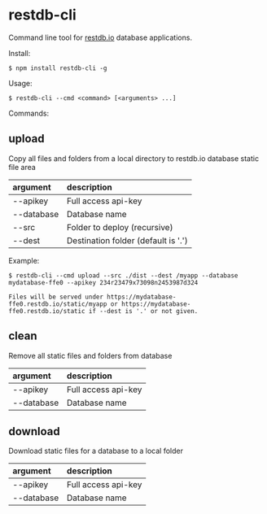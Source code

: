 # restdb-cli

Command line tool for [restdb.io](https://restdb.io) database applications.

Install:
```
$ npm install restdb-cli -g
```

Usage:
```
$ restdb-cli --cmd <command> [<arguments> ...]
```

Commands:

## upload

Copy all files and folders from a local directory to restdb.io database static file area

| argument | description |
| :-- | :-- |
| --apikey | Full access api-key |
| --database | Database name |
| --src |  Folder to deploy (recursive) |
| --dest | Destination folder (default is '.') |

Example:
  ```
  $ restdb-cli --cmd upload --src ./dist --dest /myapp --database mydatabase-ffe0 --apikey 234r23479x73098n2453987d324

  Files will be served under https://mydatabase-ffe0.restdb.io/static/myapp or https://mydatabase-ffe0.restdb.io/static if --dest is '.' or not given.
  ```

## clean

Remove all static files and folders from database

| argument | description |
| :-- | :-- |
| --apikey | Full access api-key |
| --database | Database name |

## download

Download static files for a database to a local folder

| argument | description |
| :-- | :-- |
| --apikey | Full access api-key |
| --database | Database name |
